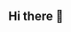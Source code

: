 ## Hi there 👋

<!--
**JaoVitor7b/JaoVitor7b** is a ✨ _special_ ✨ repository because its `README.md` (this file) appears on your GitHub profile.

Here are some ideas to get you started:

🔭 I’m currently working on Java projects and front-end development using HTML and CSS.

🌱 I’m currently learning JavaScript and how to build responsive web interfaces.

👯 I’m looking to collaborate on web development projects or open-source Java applications.

🤔 I’m looking for help with connecting front-end designs with back-end logic.

💬 Ask me about HTML, CSS, and Java basics.

📫 How to reach me: www.linkedin.com/in/joão-vitor-rosa-028506308

😄 Pronouns: [he/him]

🎮🎨 Fun fact: I love diving into coding challenges — whether it's debugging for hours or crafting game mechanics and visuals, I completely lose track of time!
-->
